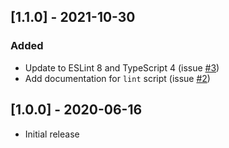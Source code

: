 ## [1.1.0] - 2021-10-30
### Added
- Update to ESLint 8 and TypeScript 4 (issue [#3](https://github.com/alefragnani/eslint-config-vscode-ext/issues/3))
- Add documentation for `lint` script (issue [#2](https://github.com/alefragnani/eslint-config-vscode-ext/issues/2))

## [1.0.0] - 2020-06-16
- Initial release